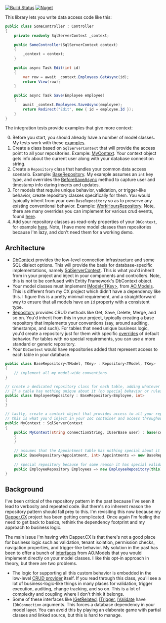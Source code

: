 [![Build Status](https://ci.appveyor.com/api/projects/status/3opr5fvqudspcioh?svg=true)](https://ci.appveyor.com/project/adamosoftware/dapper-repository)
[![Nuget](https://img.shields.io/nuget/v/AO.Dapper.Repository.SqlServer/)](https://www.nuget.org/packages/AO.Dapper.Repository.SqlServer/)

This library lets you write data access code like this:

```csharp
public class SomeController : Controller
{
    private readonly SqlServerContext _context;
    
    public SomeController(SqlServerContext context)
    {
        _context = context;
    }
    
    public async Task Edit(int id)
    {
        var row = await _context.Employees.GetAsync(id);
        return View(row);
    }
    
    public async Task Save(Employee employee)
    {
        await _context.Employees.SaveAsync(employee);
        return Redirect("Edit", new { id = employee.Id });
    }
}
```
The integration tests provide examples that give more context:

0. Before you start, you should already have a number of model classes. My tests work with these [examples](https://github.com/adamfoneil/Dapper.Repository/tree/master/Dapper.Repository.Test.Models). 
1. Create a class based on `SqlServerContext` that will provide the access point to all your repositories. Example: [MyContext](https://github.com/adamfoneil/Dapper.Repository/blob/master/Dapper.Repository.Test/MyContext.cs). Your context object gets info about the current user along with your database connection string.
2. Create a `Repository` class that handles your common data access scenario. Example: [BaseRepository](https://github.com/adamfoneil/Dapper.Repository/blob/master/Dapper.Repository.Test/Repositories/BaseRepository.cs). My example assumes an `int` key type, and overrides the [BeforeSaveAsync](https://github.com/adamfoneil/Dapper.Repository/blob/master/Dapper.Repository/Repository_virtuals.cs#L41) method to capture user and timestamp info during inserts and updates.
3. For models that require unique behavior, validation, or trigger-like behavior, create repository classes specifically for them. You would typically inherit from your own `BaseRepository` so as to preserve any existing conventional behavior. Example: [WorkHoursRepository](https://github.com/adamfoneil/Dapper.Repository/blob/master/Dapper.Repository.Test/Repositories/WorkHoursRepository.cs). Note, there are many overrides you can implement for various crud events, found [here](https://github.com/adamfoneil/Dapper.Repository/blob/master/Dapper.Repository/Repository_virtuals.cs).
4. Add your repository classes as read-only properties of your `DbContext`, for example [here](https://github.com/adamfoneil/Dapper.Repository/blob/master/Dapper.Repository.Test/MyContext.cs#L17-L21). Note, I have more model classes than repositories because I'm lazy, and don't need them for a working demo.

## Architecture
- [DbContext](https://github.com/adamfoneil/Dapper.Repository/blob/master/Dapper.Repository/DbContext.cs) provides the low-level connection infrastracture and some SQL dialect options. This will provide the basis for database-specific implementations, namely [SqlServerContext](https://github.com/adamfoneil/Dapper.Repository/blob/master/Dapper.Repository.SqlServer/SqlServerContext.cs). This is what you'd inherit from in your project and inject in your components and controllers. Note, this is not to be confused with Entity Framework's DbContext object.
- Your model classes must implement [IModel&lt;TKey&gt;](https://github.com/adamfoneil/Models/blob/master/Models/Interfaces/IModel.cs), from [AO.Models](https://www.nuget.org/packages/AO.Models/1.1.39). This is different from my CX project which didn't have a dependency like this. I figure this is a pretty minimal requirement, and a straightforward way to ensure that all models have an `Id` property with a consistent type.
- [Repository](https://github.com/adamfoneil/Dapper.Repository/blob/master/Dapper.Repository/Repository.cs) provides CRUD methods like Get, Save, Delete, Merge, and so on. You'd inherit from this in your project, typically creating a base repository that implements your conventions (say, around auditing, timestamps, and such). For tables that need unique business logic, you'd create a repository just for them with specific [overrides](https://github.com/adamfoneil/Dapper.Repository/blob/master/Dapper.Repository/Repository_virtuals.cs) of default behavior. For tables with no special requirements, you can use a more standard or generic repository.
- Your `DbContext` would have repositories added that represent access to each table in your database.

```csharp
public class BaseRepository<TModel, TKey> : Repository<TModel, TKey>
{
    // implement all my model-wide conventions
}

// create a dedicated repository class for each table, adding whatever is special about it by overriding crud methods as necessary.
// If a table has nothing unique about it (no special behavior or rules), then it may use BaseRepository directly
public class EmployeeRepository : BaseRepository<Employee, int>
{
}

// lastly, create a context object that provides access to all your repositories.
// this is what you'd inject in your IoC container and access throughout your application
public MyContext : SqlServerContext
{
    public MyContext(string connectionString, IUserBase user) : base(connectionstring, user)
    {
    }
    
    // assumes that the Appointment table has nothing special about it
    public BaseRepository<Appointment, int> Appointments => new BaseRepository<Appointment, int>(this); 
    
    // special repository because for some reason it has special validation or other behavior
    public EmployeeRepository Employees => new EmployeeRepository(this); 
}
```

## Background
I've been critical of the repository pattern in the past because I've seen it lead to verbosity and repeated code. But there's no inherent reason the repository pattern should fall prey to this. I'm revisiting this now because my [Dapper.CX](https://github.com/adamfoneil/Dapper.CX) project has been getting complicated. Once again I'm feeling the need to get back to basics, rethink the dependency footprint and my approach to business logic.

The main issue I'm having with Dapper.CX is that there's not a good place for business logic such as validation, tenant isolation, permission checks, navigation properties, and trigger-like behavior. My solution in the past has been to offer a bunch of [interfaces](https://github.com/adamfoneil/Models/tree/master/Models/Interfaces) from AO.Models that you would implement directly on your model classes. I like this opt-in approach in theory, but there are two problems.

- The logic for supporting all this custom behavior is embedded in the low-level [CRUD provider](https://github.com/adamfoneil/Dapper.CX/blob/master/Dapper.CX.Base/Abstract/SqlCrudProvider.cs) itself. If you read through this class, you'll see a lot of business-logic-like things in many places for validation, trigger execution, auditing, change tracking, and so on. This is a lot of complexity and coupling where I don't think it belongs.
- Some of these interfaces like [IGetRelated](https://github.com/adamfoneil/Models/blob/master/Models/Interfaces/IGetRelated.cs), [ITrigger](https://github.com/adamfoneil/Models/blob/master/Models/Interfaces/ITrigger.cs), [IValidate](https://github.com/adamfoneil/Models/blob/master/Models/Interfaces/IValidate.cs) have `IDbConnection` arguments. This forces a database dependency in your model layer. You can avoid this by playing an elaborate game with partial classes and linked source, but this is hard to manage.
